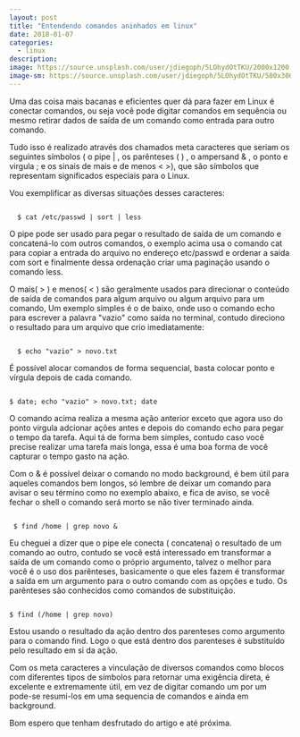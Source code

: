 ```yaml
---
layout: post
title: "Entendendo comandos aninhados em linux"
date: 2018-01-07
categories:
  - linux
description:
image: https://source.unsplash.com/user/jdiegoph/5LOhydOtTKU/2000x1200
image-sm: https://source.unsplash.com/user/jdiegoph/5LOhydOtTKU/500x300
---
```


Uma das coisa mais bacanas e eficientes quer dá para fazer em Linux é conectar comandos, ou seja você pode digitar comandos em sequência ou mesmo retirar dados de saída de um comando como entrada para outro comando.

Tudo isso é realizado através dos chamados meta caracteres que seriam os seguintes símbolos ( o pipe \| , os parênteses (  ) , o ampersand & , o ponto e virgula  ;  e os sinais de mais e de menos <  >), que são símbolos que representam significados especiais para o Linux.

Vou exemplificar as diversas situações desses caracteres:

~~~ shell

  $ cat /etc/passwd | sort | less

~~~

O pipe pode ser usado para pegar o resultado de saída de um comando e concatená-lo com outros comandos, o exemplo acima usa o comando cat para copiar a entrada do arquivo no endereço etc/passwd e ordenar a saída com sort e finalmente dessa ordenação criar uma paginação usando o comando less.

O mais( > ) e menos( < ) são geralmente usados para direcionar o conteúdo de saída de comandos para algum arquivo ou algum arquivo para um comando, Um exemplo simples é o de baixo, onde uso o comando echo para escrever a palavra "vazio" como saída no terminal, contudo direciono o resultado para um arquivo que crio imediatamente:


~~~ shell

  $ echo "vazio" > novo.txt

~~~

É possível alocar comandos de forma sequencial, basta colocar ponto e vírgula depois de cada comando.

  ~~~ shell

  $ date; echo "vazio" > novo.txt; date

  ~~~



O comando acima realiza a mesma ação anterior exceto que agora uso do ponto virgula adcionar ações antes e depois do comando echo para pegar o tempo da tarefa. Aqui tá de forma bem simples, contudo caso você precise realizar uma tarefa mais longa, essa é uma boa forma de você capturar o tempo gasto na ação.


Com o & é possível deixar o comando no modo background, é bem útil para aqueles comandos bem longos, só lembre de deixar um comando para avisar o seu término como no exemplo abaixo, e fica de aviso, se você fechar o shell o comando será morto se não tiver terminado ainda.

~~~ shell

 $ find /home | grep novo &

~~~

Eu cheguei a dizer que o pipe ele conecta ( concatena) o resultado de um comando ao outro, contudo se você está interessado em transformar a saída de um comando como o próprio argumento, talvez o melhor para você é o uso dos parênteses, basicamente o que eles fazem é transformar a saída em um argumento para o outro comando com as opções e tudo. Os parênteses são conhecidos como comandos de substituição.

  ~~~ shell

  $ find (/home | grep novo)

  ~~~


Estou usando o resultado da ação dentro dos parenteses como argumento para o comando find. Logo o que está dentro dos parenteses é substituído pelo resultado em si da ação.

Com os meta caracteres a vinculação de diversos comandos como blocos com diferentes tipos de símbolos para retornar uma exigência direta, é excelente e extremamente útil, em vez de digitar comando um por um pode-se resumi-los em uma sequencia de comandos e ainda em background.

Bom espero que tenham desfrutado do artigo e até próxima.
